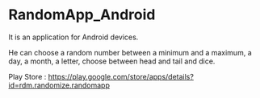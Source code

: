 # RandomApp_Android

It is an application for Android devices.

He can choose a random number between a minimum and a maximum, a day, a month, a letter, choose between head and tail and dice.

Play Store : https://play.google.com/store/apps/details?id=rdm.randomize.randomapp
